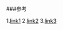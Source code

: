 ###参考

1.[link1](http://pingguohe.net/2015/11/24/Navigator-and-Rewrite.html)
2.[link2](https://github.com/oenius/DarwinNativeRouter)
3.[link3](https://github.com/clayallsopp/routable-ios)